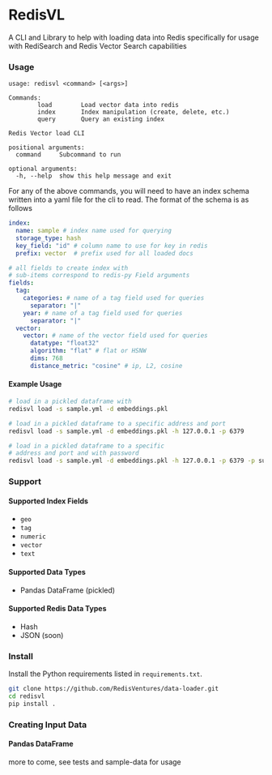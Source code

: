 # RedisVL

A CLI and Library to help with loading data into Redis specifically for
usage with RediSearch and Redis Vector Search capabilities

### Usage

```
usage: redisvl <command> [<args>]

Commands:
        load        Load vector data into redis
        index       Index manipulation (create, delete, etc.)
        query       Query an existing index

Redis Vector load CLI

positional arguments:
  command     Subcommand to run

optional arguments:
  -h, --help  show this help message and exit

```

For any of the above commands, you will need to have an index schema written
into a yaml file for the cli to read. The format of the schema is as follows

```yaml
index:
  name: sample # index name used for querying
  storage_type: hash
  key_field: "id" # column name to use for key in redis
  prefix: vector  # prefix used for all loaded docs

# all fields to create index with
# sub-items correspond to redis-py Field arguments
fields:
  tag:
    categories: # name of a tag field used for queries
      separator: "|"
    year: # name of a tag field used for queries
      separator: "|"
  vector:
    vector: # name of the vector field used for queries
      datatype: "float32"
      algorithm: "flat" # flat or HSNW
      dims: 768
      distance_metric: "cosine" # ip, L2, cosine
```

#### Example Usage

```bash
# load in a pickled dataframe with
redisvl load -s sample.yml -d embeddings.pkl
```

```bash
# load in a pickled dataframe to a specific address and port
redisvl load -s sample.yml -d embeddings.pkl -h 127.0.0.1 -p 6379
```

```bash
# load in a pickled dataframe to a specific
# address and port and with password
redisvl load -s sample.yml -d embeddings.pkl -h 127.0.0.1 -p 6379 -p supersecret
```

### Support

#### Supported Index Fields

  - ``geo``
  - ``tag``
  - ``numeric``
  - ``vector``
  - ``text``
#### Supported Data Types
 - Pandas DataFrame (pickled)
#### Supported Redis Data Types
 - Hash
 - JSON (soon)

### Install
Install the Python requirements listed in `requirements.txt`.

```bash
git clone https://github.com/RedisVentures/data-loader.git
cd redisvl
pip install .
```

### Creating Input Data
#### Pandas DataFrame

  more to come, see tests and sample-data for usage
